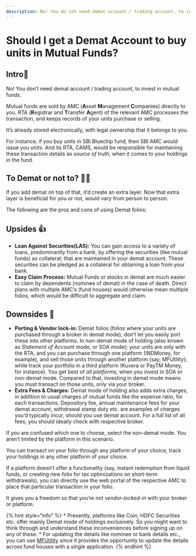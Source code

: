 ```yaml
---
description: No! You do not need demat account / trading account, to invest in mutual funds.
---
```


# Should I get a Demat Account to buy units in Mutual Funds?

## Intro💫

No! You don’t need demat account / trading account, to invest in mutual funds.

Mutual funds are sold by AMC (**A**sset **M**anagement **C**ompanies) directly to you. RTA (**R**egistrar and **T**ransfer **A**gent) of the relevant AMC processes the transaction, and keeps records of your units purchase or selling.

It’s already stored electronically, with legal ownership that it belongs to you.

For instance, if you buy units in SBI Bluechip fund, then SBI AMC would issue you units. And its RTA, CAMS, would be responsible for maintaining these transaction details as *source of truth*, when it comes to your holdings in the fund.

## To Demat or not to? 🙇‍♀️

If you add demat on top of that, it’d create an extra layer. Now that extra layer is beneficial for you or not, would vary from person to person.

The following are the pros and cons of using Demat folios:

## Upsides 👍

-   **Loan Against Securities(LAS):** You can gain access to a variety of loans, predominantly from a bank, by offering the securities (like mutual funds) as collateral; that are maintained in your demat account. These securities can be pledged as a collateral for obtaining a loan from your bank.
-   **Easy Claim Process:** Mutual Funds or stocks in demat are much easier to claim by dependents (nominee of demat) in the case of death. Direct plans with multiple AMC’s (fund houses) would otherwise mean multiple folios, which would be difficult to aggregate and claim.

## Downsides 🥺

-   **Porting & Vendor lock-in:** Demat folios (folios where your units are purchased through a broker in demat mode), don’t let you easily port these into other platforms. In non-demat mode of holding (also known as *Statement of Account* mode, or SOA mode); your units are only with the RTA, and you can purchase through one platform (INDMoney, for example), and sell those units through another platform (say, MFUtility); while track your portfolio in a third platform (Kuvera or PayTM Money, for instance). You get best of *all platforms*, when you invest in SOA or non-demat mode. Compared to that, investing in demat mode means you must transact on those units, only via your broker.
-   **Extra Fees & Charges:** Demat mode of holding also adds extra charges, in addition to usual charges of mutual funds like the expense ratio, for each transactions. Depository fee, annual maintenance fees for your demat account, withdrawal stamp duty etc. are examples of charges you’d typically incur, should you use demat account. For a full list of all fees, you should ideally check with respective broker.

If you are confused which one to choose, select the non-demat mode. You aren’t limited by the platform in this scenario.

You can transact on your folio through any platform of your choice, track your holdings in any other platform of your choice.

If a platform doesn’t offer a functionality (say, instant redemption from liquid funds, or creating new folio for tax optimizations on short-term withdrawals), you can directly use the web portal of the respective AMC to place that particular transaction in your folio.

It gives you a freedom so that you’re not *vendor-locked-in* with your broker or platform.

{% hint style=“info” %}
\* Presently, platforms like Coin, HDFC Securities etc. offer mainly Demat mode of holdings exclusively. So you might want to think through and understand these inconveniences before signing up on any of these.
\* For updating the details like nominee or bank details etc., you can use [MFUtility](https://www.mfuonline.com/) since it provides the opportunity to update the details across fund houses with a single application.
{% endhint %}
